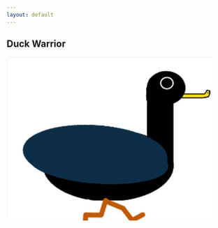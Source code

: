 ```yaml
---
layout: default
---
```


## Duck Warrior
[![image](./_images/duckWarriorIcon.jpg)](https://cameronsjlevine.github.io/duckWarrior)
